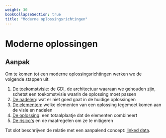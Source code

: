 ```yaml
---
weight: 30
bookCollapseSection: true
title: "Moderne oplossingsrichtingen"
---
```


# Moderne oplossingen

## Aanpak
Om te komen tot een moderne oplossingsrichtingen werken we de volgende stappen uit:
1. [De toekomstvisie](1.toekomstvisie): de GDI, de architectuur waaraan we gehouden zijn, schetst een toekomstvisie waarin de oplossing moet passen
2. [De nadelen](2.nadelen): wat er niet goed gaat in de huidige oplossingen
3. [De elementen](3.elementen): welke elementen van een oplossing tegemoet komen aan de visie en nadelen
4. [De oplossing](4.de_oplossing): een totaalplaatje dat de elementen combineert 
5. [De risico's](5.risicos) en de maatregelen om ze te mitigeren

Tot slot beschrijven de relatie met een aanpalend concept: [linked data](6.linked_data).